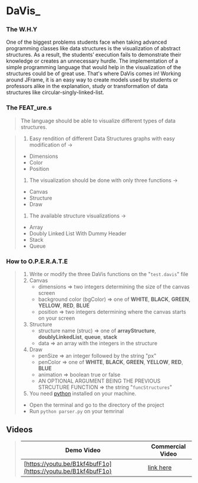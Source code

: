
# DaVis_
### The W.H.Y

One of the biggest problems students face when taking advanced programming classes like data structures is the visualization of abstract structures. As a result, the students’ execution fails to demonstrate their knowledge or creates an unnecessary hurdle. The implementation of a simple programming language that would help in the visualization of the structures could be of great use. That's where DaVis comes in! Working around JFrame, it is an easy way to create models used by students or professors alike in the explanation, study or transformation of data structures like circular-singly-linked-list.

### The FEAT_ure.s
> The language should be able to visualize different types of data structures.

> 1. Easy rendition of different Data Structures graphs with easy modification of ->
>   * Dimensions
>   * Color
>   * Position
> 1. The visualization should be done with only three functions -> 
>   * Canvas
>   * Structure
>   * Draw
> 1. The available structure visualizations ->
>   * Array
>   * Doubly Linked List With Dummy Header
>   * Stack
>   * Queue

### How to O.P.E.R.A.T.E 
> 1. Write or modify the three DaVis functions on the "`test.davis`" file
>   1. Canvas
>      * dimensions => two integers determining the size of the canvas screen
>      * background color (bgColor) => one of **WHITE**, **BLACK**, **GREEN**, **YELLOW**, **RED**, **BLUE** 
>      * position => two integers determining where the canvas starts on your screen
>   1. Structure
>      * structure name (struc) => one of **arrayStructure**, **doublyLinkedList**, **queue**, **stack**
>      * data => an array with the integers in the structure
>   1. Draw
>      * penSize => an integer followed by the string "px"
>      * penColor => one of **WHITE**, **BLACK**, **GREEN**, **YELLOW**, **RED**, **BLUE**
>      * animation => boolean true or false
>      * AN OPTIONAL ARGUMENT BEING THE PREVIOUS STRCUTURE FUNCTION => the string "`funcStructures`"
> 1. You need [python](https://www.python.org/downloads/) installed on your machine.
>   * Open the terminal and go to the directory of the project
>   * Run `python parser.py` on your temrinal 

## Videos
> Demo Video | Commercial Video
> ---------- | ----------------
> [https://youtu.be/B1kf4bufF1o](https://youtu.be/B1kf4bufF1o) | [link here](https://youtu.be)


